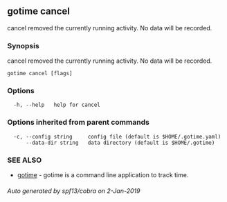 ## gotime cancel

cancel removed the currently running activity. No data will be recorded.

### Synopsis

cancel removed the currently running activity. No data will be recorded.

```
gotime cancel [flags]
```

### Options

```
  -h, --help   help for cancel
```

### Options inherited from parent commands

```
  -c, --config string     config file (default is $HOME/.gotime.yaml)
      --data-dir string   data directory (default is $HOME/.gotime)
```

### SEE ALSO

* [gotime](gotime.md)	 - gotime is a command line application to track time.

###### Auto generated by spf13/cobra on 2-Jan-2019
